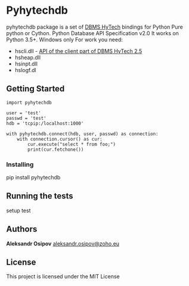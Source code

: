 # Pyhytechdb
pyhytechdb package is a set of [DBMS HyTech](https://hytechdb.ru/)
bindings for Python Pure python or Cython.
Python Database API Specification v2.0
It works on Python 3.5+.
Windows only
For work you need:
- hscli.dll - [API of the client part of DBMS HyTech 2.5](https://hytechdb.ru/index.php?s=prod)
- hsheap.dll
- hsinpt.dll
- hslogf.dl

## Getting Started
```
import pyhytechdb

user = 'test'
passwd = 'test'
hdb = 'tcpip:/localhost:1000'

with pyhytechdb.connect(hdb, user, passwd) as connection:
    with connection.cursor() as cur:
        cur.execute("select * from foo;")
        print(cur.fetchone())
```

### Installing
pip install pyhytechdb

## Running the tests
setup test

## Authors
**Aleksandr Osipov**
aleksandr.osipov@zoho.eu

## License
This project is licensed under the MIT License
